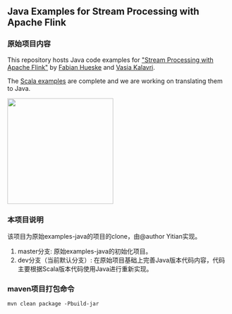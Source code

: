 ## Java Examples for Stream Processing with Apache Flink

### 原始项目内容
This repository hosts Java code examples for ["Stream Processing with Apache Flink"](http://shop.oreilly.com/product/0636920057321.do) by [Fabian Hueske](https://twitter.com/fhueske) and [Vasia Kalavri](https://twitter.com/vkalavri).

The [Scala examples](https://github.com/streaming-with-flink/examples-scala) are complete and we are working on translating them to Java.

<a href="http://shop.oreilly.com/product/0636920057321.do">
  <img width="240" src="https://covers.oreillystatic.com/images/0636920057321/cat.gif">
</a>

### 本项目说明
该项目为原始examples-java的项目的clone，由@author Yitian实现。<br>
1. master分支: 原始examples-java的初始化项目。<br>
2. dev分支（当前默认分支）: 在原始项目基础上完善Java版本代码内容，代码主要根据Scala版本代码使用Java进行重新实现。

### maven项目打包命令
```
mvn clean package -Pbuild-jar
```
